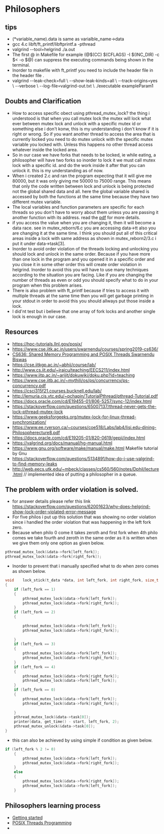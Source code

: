 # Philosophers
## tips
- (*variable_name).data is same as varialble_name->data
- gcc 4.c libft/ft_printf/libftprintf.a -pthread
- valgrind --tool=helgrind ./a.out 
- The first @ in Makefile for example (@$(CC) $(CFLAGS) -I $(INC_DIR) -c $< -o $@) can suppress the executing commands being shown in the terminal.
- Inorder to makefile with ft_printf you need to include the header file in the header file .
- valgrind --leak-check=full \ --show-leak-kinds=all \ --track-origins=yes \ --verbose \ --log-file=valgrind-out.txt \ ./executable exampleParam1
## Doubts and Clarification
  - How to access specific obect using pthread_mutex_lock? the thing i understood is that when you call mutex lock the mutex will lock  what ever between mutex lock and unlock with a specific mutex id or something else i don't konw, this is my understanding i don't know if it is right or wrong. So if you want another thread to access the area that is currently locked you need to do mutex unlock with the specific mutex variable you locked with. Unless this happens no other thread access whatever inside the locked area.
  - So in our case we have forks that needs to be locked, ie while eating, a philosopher will have two forks so inorder to lock it we must call mutex lock with a specific id. and do the work inside it after that you can unlock it. this is my understanding as of now.
  - When i created 2.c and ran the program expecting that it will give me 80000, but it was only giving me 50000 to 75000 range. This means that only the code written between lock and unlock is being protected not the global shared data and all. here the global variable shared is accessed by both the functions at the same time because they have two different mutex variable.
  - The local variables and function parameters are specific for each threads so you don't have to worry about them unless you are passing it another function with its address. read the [pdf](http://lemuria.cis.vtc.edu/~pchapin/TutorialPthread/pthread-Tutorial.pdf) for more details.
  - if you access the value when you are changing it, then it will become a data race. see in mutex_reborn/6.c you are accessing data->tt also you are changing it at the same time. I think you should put all of this critical areas inside a lock with same address as shown in mutex_reborn2/3.c i put it under data->task[3]. 
  - Inorder to avoid order violation of the threads locking and unlocking you should lock and unlock in the same order. Because if you have more than one lock in the program and you opened it in a specific order and you close it in some other order this will create order violation in helgrind. Inorder to avoid this you will have to use many techniques according to the situation you are facing. Like if you are changing the number of threads as even or odd you should specify what to do in your program when this problem arises.
  - There is also problem with ft_printf because if tries to access it with multiple threads at the same time then you will get garbage printing in your stdout in order to avoid this you should allways put those inside a lock.
  - I did'nt test but i believe that one array of fork locks and another single lock is enough in our case.
## Resources
  - https://hpc-tutorials.llnl.gov/posix/
  - https://www.cse.iitk.ac.in/users/swarnendu/courses/spring2019-cs636/
  - [CS636: Shared Memory Programming and POSIX Threads Swarnendu Biswas](https://github.com/winash1618/Philosophers/blob/main/Shared%20Memory%20Programming.pdf)
  - https://cse.iitkgp.ac.in/~abhij/course/lab/
  - http://www.cs.iit.edu/~iraicu/teaching/EECS211/index.html
  - https://www.iitp.ac.in/~arijit/dokuwiki/doku.php?id=teaching
  - https://www.cse.iitb.ac.in/~mythili/os/ps/concurrency/ps-concurrency.pdf
  - https://csci315f21.courses.bucknell.edu/lab/ 
  - http://lemuria.cis.vtc.edu/~pchapin/TutorialPthread/pthread-Tutorial.pdf
  - https://docs.oracle.com/cd/E19455-01/806-5257/sync-12/index.html
  - https://stackoverflow.com/questions/65007137/thread-never-gets-the-lock-pthread-mutex-lock
  - https://www.geeksforgeeks.org/mutex-lock-for-linux-thread-synchronization/
  - https://www.ee.ryerson.ca/~courses/coe518/Labs/lab4/lisi.edu-dining-Philosopherecture8.pdf
  - https://docs.oracle.com/cd/E19205-01/820-0619/gepji/index.html
  - https://valgrind.org/docs/manual/hg-manual.html
  - https://www.gnu.org/software/make/manual/make.html Makefile tutorial by Gnu
  - https://stackoverflow.com/questions/5134891/how-do-i-use-valgrind-to-find-memory-leaks
  - http://web.eecs.utk.edu/~mbeck/classes/cs560/560/notes/Dphil/lecture.html // implemented idea of putting a philosopher in a queue.
 
## The problem with order violation is solved.
- for answer details please refer this link https://stackoverflow.com/questions/62001623/why-does-helgrind-show-lock-order-violated-error-message
- For five philos i put up this solution that was showing no order violation since i handled the order violation that was happening in the left fork zero.
- Because when philo 0 come it takes zeroth and first fork when 4th philo comes we take fourth and zeroth in the same order as it is written when we give them only one option as given below.
```c
pthread_mutex_lock(&data->fork[left_fork]);
pthread_mutex_lock(&data->fork[right_fork]);
```
- Inorder to prevent that i manually specified what to do when zero comes as shown below.
```c
void	lock_stick(t_data *data, int left_fork, int right_fork, size_t start)
{
	if (left_fork == 1)
	{
		pthread_mutex_lock(&data->fork[left_fork]);
		pthread_mutex_lock(&data->fork[right_fork]);
	}
	if (left_fork == 2)
	{
		
		pthread_mutex_lock(&data->fork[left_fork]);
		pthread_mutex_lock(&data->fork[right_fork]);
		
	}
	if (left_fork == 3)
	{
		pthread_mutex_lock(&data->fork[left_fork]);
		pthread_mutex_lock(&data->fork[right_fork]);
	}
	if (left_fork == 4)
	{
		pthread_mutex_lock(&data->fork[right_fork]);
		pthread_mutex_lock(&data->fork[left_fork]);
	}
	if (left_fork == 0)
	{
		pthread_mutex_lock(&data->fork[left_fork]);
		pthread_mutex_lock(&data->fork[right_fork]);
		
	}
	pthread_mutex_lock(&data->task[0]);
	printer(data, get_time() - start, left_fork, 2);
	pthread_mutex_unlock(&data->task[0]);
}
```
- this can also be achieved by using simple if condition as given below.
```c
if (left_fork % 2 != 0)
	{
		pthread_mutex_lock(&data->fork[left_fork]);
		pthread_mutex_lock(&data->fork[right_fork]);
	}
	else
	{
		pthread_mutex_lock(&data->fork[right_fork]);
		pthread_mutex_lock(&data->fork[left_fork]);
	}

```

## Philosophers learning process
  - [Getting started](docs/intro_to_functions.MD)
  - [POSIX Threads Programming](docs/threads.MD)
  - 
